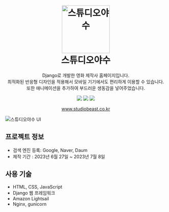 <h1 align="center">
  <a href="https://www.studiobeast.co.kr"><img src="https://github.com/DoYeon0430/studiobeast/assets/104174838/76d13c61-c3d8-45a9-8c72-c9af19dcd292" alt="스튜디오야수" width="150"></a>
  <br>
  스튜디오야수
  <br>
</h1>

<p align="center">
Django로 개발한 영화 제작사 홈페이지입니다.<br>
최적화된 반응형 디자인을 적용해서 모바일 기기에서도 편리하게 이용할 수 있습니다.<br>
또한 애니메이션을 추가하여 부드러운 생동감을 넣어주었습니다.<br>
</p>

<p align="center">
  <img src="https://img.shields.io/badge/css3-1572B6?style=flat-square&logo=css3&logoColor=#1572B6"/>
  <img src="https://img.shields.io/badge/django-092E20?style=flat-square&logo=django&logoColor=#092E20"/>
  <img src="https://img.shields.io/badge/nginx-009639?style=flat-square&logo=nginx&logoColor=##009639"/>
</p>

<p align="center">
  <a href="https://www.studiobeast.co.kr">www.studiobeast.co.kr</a>
</p>

![스튜디오야수 UI](https://github.com/DoYeon0430/studiobeast/assets/104174838/278b3023-6add-48ad-9899-2334279f0e79)

## 프로젝트 정보
- 검색 엔진 등록: Google, Naver, Daum
- 제작 기간 : 2023년 6월 27일 ~ 2023년 7월 8일

## 사용 기술
- HTML, CSS, JavaScript
- Django 웹 프레임워크
- Amazon Lightsail
- Nginx, gunicorn
